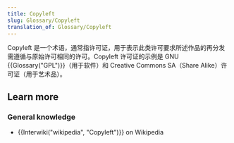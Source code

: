 ```yaml
---
title: Copyleft
slug: Glossary/Copyleft
translation_of: Glossary/Copyleft
---
```

Copyleft 是一个术语，通常指许可证，用于表示此类许可要求所述作品的再分发需遵循与原始许可相同的许可。Copyleft 许可证的示例是 GNU {{Glossary("GPL")}}（用于软件）和 Creative Commons SA（Share Alike）许可证（用于艺术品）。

## Learn more

### General knowledge

- {{Interwiki("wikipedia", "Copyleft")}} on Wikipedia
